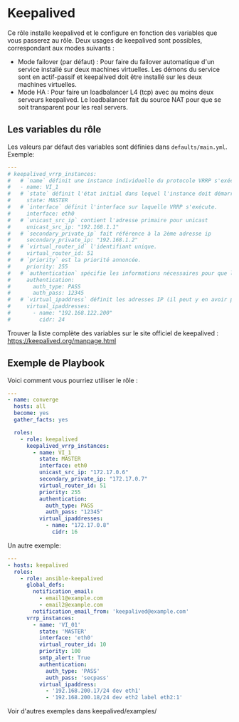 Keepalived
==========

Ce rôle installe keepalived et le configure en fonction des variables que vous passerez au rôle.
Deux usages de keepalived sont possibles, correspondant aux modes suivants :
- Mode failover (par défaut) : Pour faire du failover automatique d'un service installé sur deux machines virtuelles. Les démons du service sont en actif-passif et keepalived doit être installé sur les deux machines virtuelles.
- Mode HA : Pour faire un loadbalancer L4 (tcp) avec au moins deux serveurs keepalived. Le loadbalancer fait du source NAT pour que se soit transparent pour les real servers.

Les variables du rôle
---------------------

Les valeurs par défaut des variables sont définies dans `defaults/main.yml`. Exemple:
```yaml
---
# keepalived_vrrp_instances:
#   # `name` définit une instance individuelle du protocole VRRP s'exécutant sur une interface.
#   - name: VI_1
#   # `state` définit l'état initial dans lequel l'instance doit démarrer.
#     state: MASTER
#   # `interface` définit l'interface sur laquelle VRRP s'exécute.
#     interface: eth0
#   # `unicast_src_ip` contient l'adresse primaire pour unicast
#     unicast_src_ip: "192.168.1.1"
#   # `secondary_private_ip` fait référence à la 2ème adresse ip
#     secondary_private_ip: "192.168.1.2"
#   # `virtual_router_id` l'identifiant unique.
#     virtual_router_id: 51
#   # `priority` est la priorité annoncée.
#     priority: 255
#   # `authentication` spécifie les informations nécessaires pour que les serveurs participant au VRRP s'authentifient les uns avec les autres.
#     authentication:
#       auth_type: PASS
#       auth_pass: 12345
#   # `virtual_ipaddress` définit les adresses IP (il peut y en avoir plusieurs) dont VRRP est responsable.
#     virtual_ipaddresses:
#       - name: "192.168.122.200"
#         cidr: 24
```
Trouver la liste complète des variables sur le site officiel de keepalived : https://keepalived.org/manpage.html

Exemple de Playbook
----------------

Voici comment vous pourriez utiliser le rôle :

```yaml
---
- name: converge
  hosts: all
  become: yes
  gather_facts: yes

  roles:
    - role: keepalived
      keepalived_vrrp_instances:
        - name: VI_1
          state: MASTER
          interface: eth0
          unicast_src_ip: "172.17.0.6"
          secondary_private_ip: "172.17.0.7"
          virtual_router_id: 51
          priority: 255
          authentication:
            auth_type: PASS
            auth_pass: "12345"
          virtual_ipaddresses:
            - name: "172.17.0.8"
              cidr: 16
```

Un autre exemple:


```yaml
---
- hosts: keepalived
  roles:
    - role: ansible-keepalived
      global_defs:
        notification_email:
          - email1@example.com
          - email2@example.com
        notification_email_from: 'keepalived@example.com'
      vrrp_instances:
        - name: 'VI_01'
          state: 'MASTER'
          interface: 'eth0'
          virtual_router_id: 10
          priority: 100
          smtp_alert: True
          authentication:
            auth_type: 'PASS'
            auth_pass: 'secpass'
          virtual_ipaddress:
            - '192.168.200.17/24 dev eth1'
            - '192.168.200.18/24 dev eth2 label eth2:1'
```  

Voir d'autres exemples dans keepalived/examples/